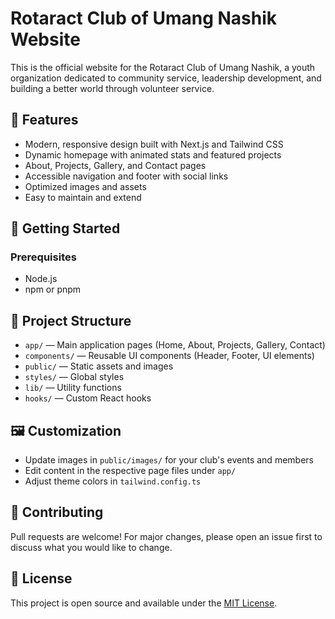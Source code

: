 # Rotaract Club of Umang Nashik Website

This is the official website for the Rotaract Club of Umang Nashik, a youth organization dedicated to community service, leadership development, and building a better world through volunteer service.

## 🌟 Features

- Modern, responsive design built with Next.js and Tailwind CSS
- Dynamic homepage with animated stats and featured projects
- About, Projects, Gallery, and Contact pages
- Accessible navigation and footer with social links
- Optimized images and assets
- Easy to maintain and extend

## 🚀 Getting Started

### Prerequisites
- Node.js
- npm or pnpm

## 📁 Project Structure

- `app/` — Main application pages (Home, About, Projects, Gallery, Contact)
- `components/` — Reusable UI components (Header, Footer, UI elements)
- `public/` — Static assets and images
- `styles/` — Global styles
- `lib/` — Utility functions
- `hooks/` — Custom React hooks

## 🖼️ Customization

- Update images in `public/images/` for your club's events and members
- Edit content in the respective page files under `app/`
- Adjust theme colors in `tailwind.config.ts`

## 🤝 Contributing

Pull requests are welcome! For major changes, please open an issue first to discuss what you would like to change.

## 📄 License

This project is open source and available under the [MIT License](LICENSE).

